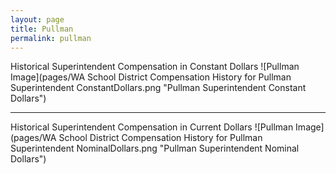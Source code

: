 ```yaml
---
layout: page
title: Pullman
permalink: pullman
---
```



Historical Superintendent Compensation in Constant Dollars
![Pullman Image](pages/WA School District Compensation History for Pullman Superintendent ConstantDollars.png "Pullman Superintendent Constant Dollars")

___

Historical Superintendent Compensation in Current Dollars
![Pullman Image](pages/WA School District Compensation History for Pullman Superintendent NominalDollars.png "Pullman Superintendent Nominal Dollars")